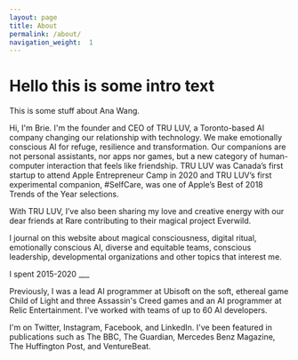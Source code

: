```yaml
---
layout: page
title: About
permalink: /about/
navigation_weight:  1
---
```


<h1>Hello this is some intro text</h1>

<p>This is some stuff about Ana Wang.</p>

Hi, I'm Brie. I'm the founder and CEO of TRU LUV, a Toronto-based AI company changing our relationship with technology. We make emotionally conscious AI for refuge, resilience and transformation. Our companions are not personal assistants, nor apps nor games, but a new category of human-computer interaction that feels like friendship. TRU LUV was Canada’s first startup to attend Apple Entrepreneur Camp in 2020 and TRU LUV’s first experimental companion, #SelfCare, was one of Apple’s Best of 2018 Trends of the Year selections. 

With TRU LUV, I’ve also been sharing my love and creative energy with our dear friends at Rare contributing to their magical project Everwild. 

I journal on this website about magical consciousness, digital ritual, emotionally conscious AI, diverse and equitable teams, conscious leadership, developmental organizations and other topics that interest me.

I spent 2015-2020 ___

Previously, I was a lead AI programmer at Ubisoft on the soft, ethereal game Child of Light and three Assassin's Creed games and an AI programmer at Relic Entertainment. I've worked with teams of up to 60 AI developers. 

I'm on Twitter, Instagram, Facebook, and LinkedIn. I've been featured in publications such as The BBC, The Guardian, Mercedes Benz Magazine, The Huffington Post, and VentureBeat.






